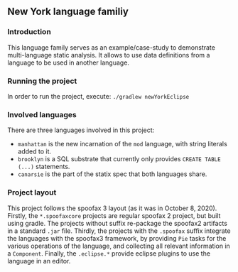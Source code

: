 ## New York language familiy

### Introduction

This language family serves as an example/case-study to demonstrate multi-language static analysis. It allows to use data definitions from a language to be used in another language.

### Running the project

In order to run the project, execute: `./gradlew newYorkEclipse`

### Involved languages

There are three languages involved in this project:
- `manhattan` is the new incarnation of the `mod` language, with string literals added to it.
- `brooklyn` is a SQL substrate that currently only provides `CREATE TABLE (...)` statements.
- `canarsie` is the part of the statix spec that both languages share.

### Project layout

This project follows the spoofax 3 layout (as it was in October 8, 2020).
Firstly, the `*.spoofaxcore` projects are regular spoofax 2 project, but built using gradle.
The projects without suffix re-package the spoofax2 artifacts in a standard `.jar` file.
Thirdly, the projects with the `.spoofax` suffix integrate the languages with the spoofax3 framework, by providing `Pie` tasks for the various operations of the language, and collecting all relevant information in a `Component`.
Finally, the `.eclipse.*` provide eclipse plugins to use the language in an editor.
